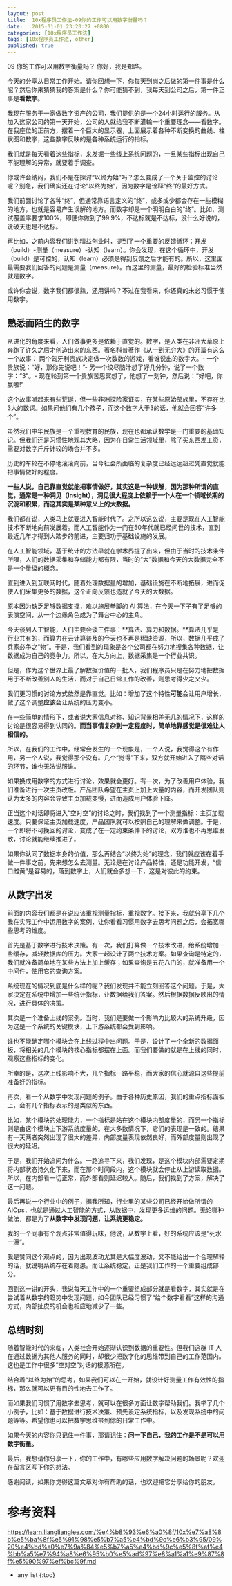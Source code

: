 ```yaml
---
layout: post
title:  10x程序员工作法-09你的工作可以用数字衡量吗？
date:   2015-01-01 23:20:27 +0800
categories: [10x程序员工作法]
tags: [10x程序员工作法, other]
published: true
---
```




09 你的工作可以用数字衡量吗？
你好，我是郑晔。

今天的分享从日常工作开始。请你回想一下，你每天到岗之后做的第一件事是什么呢？然后你来猜猜我的答案是什么？你可能猜不到，我每天到公司之后，第一件正事是**看数字**。

我现在服务于一家做数字资产的公司，我们提供的是一个24小时运行的服务。从加入这家公司的第一天开始，公司的人就给我不断灌输一个重要理念——看数字。在我座位的正前方，摆着一个巨大的显示器，上面展示着各种不断变换的曲线、柱状图和数字，这些数字反映的是各种系统运行的指标。

我们就是每天看着这些指标，来发掘一些线上系统问题的，一旦某些指标出现自己不能理解的异常，就要着手调查。

你或许会纳闷，我们不是在探讨“以终为始”吗？怎么变成了一个关于监控的讨论呢？别急，我们确实还在讨论“以终为始”，因为数字是诠释“终”的最好方式。

我们前面讨论了各种“终”，但通常靠语言定义的“终”，或多或少都会存在一些模糊的地方，也就是容易产生误解的地方。而数字却是一个明明白白的“终”。比如，测试覆盖率要求100%，即便你做到了99.9%，不达标就是不达标，没什么好说的，说破天也是不达标。

再比如，之前内容我们讲到精益创业时，提到了一个重要的反馈循环：开发（build）-测量（measure）-认知（learn）。你会发现，在这个循环中，开发（build）是可控的，认知（learn）必须是得到反馈之后才能有的。所以，这里面最需要我们回答的问题是测量（measure）。而这里的测量，最好的检验标准当然就是数字。

或许你会说，数字我们都很熟，还用讲吗？不过在我看来，你还真的未必习惯于使用数字。

## 熟悉而陌生的数字

从进化的角度来看，人们做事更多是依赖于直觉的。数字，是人类在非洲大草原上奔跑了许久之后才创造出来的东西。著名科普著作《从一到无穷大》的开篇有这么一个故事：
两个匈牙利贵族决定做一次数数的游戏，看谁说出的数字大。- 一个贵族说：“好，那你先说吧！”- 另一个绞尽脑汁想了好几分钟，说了一个数字：“3”。- 现在轮到第一个贵族苦思冥想了，他想了一刻钟，然后说：“好吧，你赢啦!”

这个故事听起来有些荒诞，但一些非洲探险家证实，在某些原始部族里，不存在比3大的数词。如果问他们有几个孩子，而这个数字大于3的话，他就会回答“许多个”。

虽然我们中华民族是一个重视教育的民族，现在也都承认数学是一门重要的基础知识。但我们还是习惯性地观其大略，因为在日常生活领域里，除了买东西发工资，需要对数字斤斤计较的场合并不多。

历史的车轮在不停地滚滚向前，当今社会所面临的复杂度已经远远超过凭直觉就能把事情做好的程度。

**一些人说，自己靠直觉就能把事情做好，其实这是一种误解，因为那种所谓的直觉，通常是一种洞见（Insight），洞见很大程度上依赖于一个人在一个领域长期的沉淀和积累，而这其实是某种意义上的大数据。**

我们都在说，人类马上就要进入智能时代了。之所以这么说，主要是现在人工智能技术不断地向前发展着。而人工智能作为一门在50年代就已经问世的技术，直到最近几年才得到大踏步的前进，主要归功于基础设施的发展。

在人工智能领域，基于统计的方法早就在学术界提了出来，但由于当时的技术条件所限，人们的数据采集和存储能力都有限，当时的“大”数据和今天的大数据完全不是一个量级的概念。

直到进入到互联网时代，随着处理数据量的增加，基础设施在不断地拓展，进而促使人们采集更多的数据，这个正向反馈也造就了今天的大数据。

原本因为缺乏足够数据支撑，难以施展拳脚的 AI 算法，在今天一下子有了足够的表演空间，从一个边缘角色成为了舞台中心的主角。

今天谈到人工智能，人们主要会谈三件事：**算法、算力和数据。**算法几乎是行业共有的，而算力在云计算普及的今天也不再是稀缺资源，所以，数据几乎成了兵家必争之“物”。于是，我们看到的现象是各个公司都在努力地搜集各种数据，让数据成为自己的竞争力。所以，在大方向上，数据采集是一个行业共识。

但是，作为这个世界上最了解数据价值的一批人，我们程序员只是在努力地把数据用于不断改善别人的生活，而对于自己日常工作的改善，则思考得少之又少。

我们更习惯的讨论方式依然是靠直觉。比如：增加了这个特性**可能**会让用户增长，做了这个调整**应该**会让系统的压力变小。

在一些简单的情形下，或者说大家信息对称、知识背景相差无几的情况下，这样的讨论是很容易得到认同的。**而当事情复杂到一定程度时，简单地靠感觉是很难让人相信的。**

所以，在我们的工作中，经常会发生的一个现象是，一个人说，我觉得这个有作用，另一个人说，我觉得那个没有。几个“觉得”下来，双方就开始进入了隔空对话的环节，谁也无法说服谁。

如果换成用数字的方式进行讨论，效果就会更好。有一次，为了改善用户体验，我们准备进行一次主页改版。产品团队希望在主页上加上大量的内容，而开发团队则认为太多的内容会导致主页加载变慢，进而造成用户体验下降。

正当这个对话即将进入“空对空”的讨论之时，我们找到了一个测量指标：主页加载速度。只要保证主页加载速度，产品团队就可以按照自己的理解来做调整。于是，一个即将不可挽回的讨论，变成了在一定约束条件下的讨论，双方谁也不再思维发散，讨论就能继续推进了。

如果你认同了数据本身的价值，那么再结合“以终为始”的理念，我们就应该在着手做一件事之前，先来想怎么去测量。无论是在讨论产品特性，还是功能开发，“信口雌黄”是容易的，落到数字上，人们就会多想一下，这是对彼此的约束。

## 从数字出发

前面的内容我们都是在说应该重视测量指标，重视数字。接下来，我就分享下几个我在实际工作中运用数字的案例，让你看看习惯用数字去思考问题之后，会拓宽哪些思考的维度。

首先是基于数字进行技术决策。有一次，我们打算做一个技术改进，给系统增加一些缓存，减轻数据库的压力。大家一起设计了两个技术方案。如果查询是特定的，我们就准备简单地在某些方法上加上缓存；如果查询是五花八门的，就准备用一个中间件，使用它的查询方案。

系统现在的情况到底是什么样的呢？我们发现并不能立刻回答这个问题。于是，大家决定在系统中增加一些统计指标，让数据给我们答案。然后根据数据反映出的情况，进行具体的决策。

其次是一个准备上线的案例。当时，我们是要做一个影响力比较大的系统升级，因为这是一个系统的关键模块，上下游系统都会受到影响。

谁也不能确定哪个模块会在上线过程中出问题。于是，设计了一个全新的数据面板，将相关的几个模块的核心指标都摆在上面。而我们要做的就是在上线的同时，观察这些指标的变化。

所幸的是，这次上线影响不大，几个指标一路平稳，而大家的信心就源自这些提前准备好的指标。

再次，看一个从数字中发现问题的例子。由于各种历史原因，我们的重点指标面板上，会有几个指标表示的是类似的东西。

比如，某个模块的处理能力，一个指标是站在这个模块内部度量的，而另一个指标则是由这个模块上下游系统度量的。在大多数情况下，它们的表现是一致的。结果有一天两者突然出现了很大的差异，内部度量表现依然良好，而外部度量则出现了很大的延迟。

于是，我们开始追问为什么。一路追寻下来，我们发现，是这个模块内部需要定期将内部状态持久化下来，而在那个时间段内，这个模块就会停止从上游读取数据。所以，在内部看一切正常，而外部看则延迟较大。随后，我们找到了方案，解决了这一问题。

最后再说一个行业中的例子，据我所知，行业里的某些公司已经开始做所谓的 AIOps，也就是通过人工智能的方式，从数据中，发现更多运维的问题。无论哪种做法，都是为了**从数字中发现问题，让系统更稳定。**

我的一个同事有个观点非常值得玩味，他说，从数字上看，好的系统应该是“死水一潭”。

我是赞同这个观点的，因为出现波动尤其是大幅度波动，又不能给出一个合理解释的话，就说明系统存在着隐患。而让系统稳定，正是我们工作的一个重要组成部分。

回到这一讲的开头，我说每天工作中的一个重要组成部分就是看数字，其实就是在尝试着从数字的趋势中发现问题，如今团队已经习惯了“给个数字看看”这样的沟通方式，内部扯皮的机会也相应地减少了一些。

## 总结时刻

随着智能时代的来临，人类社会开始逐渐认识到数据的重要性。但我们这群 IT 人在通过数据为其他人服务的同时，却很少把数字化的思维带到自己的工作范围内。这也是工作中很多“空对空”对话的根源所在。

结合着“以终为始”的思考，如果我们可以在一开始，就设计好测量工作有效性的指标，那么就可以更有目的性地去工作了。

而如果我们习惯了用数字去思考，就可以在很多方面让数字帮助我们。我举了几个小例子，比如：基于数据进行技术决策、预先设定系统指标，以及发现系统中的问题等等。希望你也可以把数字思维带到你的日常工作中。

如果今天的内容你只记住一件事，那请记住：**问一下自己，我的工作是不是可以用数字衡量。**

最后，我想请你分享一下，你的工作中，有哪些应用数字解决问题的场景呢？欢迎在留言区写下你的想法。

感谢阅读，如果你觉得这篇文章对你有帮助的话，也欢迎把它分享给你的朋友。




# 参考资料

https://learn.lianglianglee.com/%e4%b8%93%e6%a0%8f/10x%e7%a8%8b%e5%ba%8f%e5%91%98%e5%b7%a5%e4%bd%9c%e6%b3%95/09%20%e4%bd%a0%e7%9a%84%e5%b7%a5%e4%bd%9c%e5%8f%af%e4%bb%a5%e7%94%a8%e6%95%b0%e5%ad%97%e8%a1%a1%e9%87%8f%e5%90%97%ef%bc%9f.md

* any list
{:toc}
